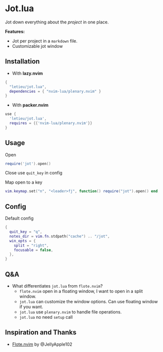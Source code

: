 # Jot.lua

Jot down everything about the *project* in one place.

**Features:**

* Jot per project in a `markdown` file.
* Customizable jot window

## Installation

* With **lazy.nvim**
```lua
{
  "letieu/jot.lua",
  dependencies = { "nvim-lua/plenary.nvim" }
}
```
* With **packer.nvim**
```lua
use {
  'letieu/jot.lua',
  requires = {{'nvim-lua/plenary.nvim'}}
}
```

## Usage

Open
```lua
require('jot').open()
```

Close use `quit_key` in config

Map open to a key
```lua
vim.keymap.set("n", "<leader>fj", function() require("jot").open() end, { noremap = true, silent = true })
```

## Config

Default config

```lua
{
  quit_key = "q",
  notes_dir = vim.fn.stdpath("cache") .. "/jot",
  win_opts = {
    split = "right",
    focusable = false,
  },
}
```

## Q&A
- What differentiates `jot.lua` from `flote.nvim`?
  - `flote.nvim` open in a floating window, I want to open in a split window.
  - `jot.lua` can customize the window options. Can use floating window if you want.
  - `jot.lua` use `plenary.nvim` to handle file operations.
  - `jot.lua` no need `setup` call

## Inspiration and Thanks
- [Flote.nvim](https://github.com/JellyApple102/flote.nvim) by @JellyApple102
